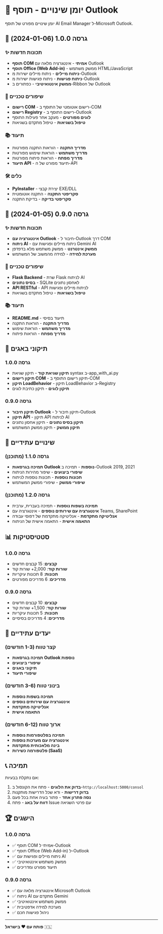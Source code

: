 # 📝 יומן שינויים - תוסף Outlook

יומן שינויים מפורט של תוסף AI Email Manager ל-Microsoft Outlook.

## 🚀 גרסה 1.0.0 (2024-01-06)

### ✨ תכונות חדשות
- **תוסף COM אמיתי** - אינטגרציה מלאה עם Outlook
- **תוסף Office (Web Add-in)** - ממשק משתמש HTML/JavaScript
- **ניתוח מיילים** - ניתוח מיילים ישירות מ-Outlook
- **ניתוח פגישות** - ניתוח פגישות ישירות מ-Outlook
- **ממשק אינטואיטיבי** - כפתורים ב-Ribbon של Outlook

### 🔧 שיפורים טכניים
- **רישום COM** - רישום אוטומטי של התוסף ב-COM
- **רישום Registry** - רישום התוסף ב-Outlook
- **לוגים מפורטים** - מעקב אחר פעילות התוסף
- **טיפול בשגיאות** - טיפול מתקדם בשגיאות

### 📚 תיעוד
- **מדריך התקנה** - הוראות התקנה מפורטות
- **מדריך משתמש** - הוראות שימוש מפורטות
- **מדריך מפתח** - הוראות פיתוח מפורטות
- **תיעוד API** - תיעוד מפורט של ה-API

### 🛠️ כלים
- **PyInstaller** - יצירת קבצי EXE/DLL
- **סקריפטי התקנה** - התקנה אוטומטית
- **סקריפטי בדיקה** - בדיקת התקנה

## 🔧 גרסה 0.9.0 (2024-01-05)

### ✨ תכונות חדשות
- **אינטגרציה עם Outlook** - חיבור ל-Outlook דרך COM
- **ניתוח AI** - ניתוח מיילים ופגישות עם Gemini AI
- **ממשק אינטרנט** - ממשק משתמש מלא בדפדפן
- **מערכת למידה** - למידה מהמשוב של המשתמש

### 🔧 שיפורים טכניים
- **Flask Backend** - שרת Flask לניתוח AI
- **בסיס נתונים** - SQLite לאחסון נתונים
- **API RESTful** - API לניתוח מיילים ופגישות
- **טיפול בשגיאות** - טיפול מתקדם בשגיאות

### 📚 תיעוד
- **README.md** - תיעוד בסיסי
- **מדריך התקנה** - הוראות התקנה
- **מדריך משתמש** - הוראות שימוש
- **מדריך מפתח** - הוראות פיתוח

## 🐛 תיקוני באגים

### גרסה 1.0.0
- **תיקון שגיאת קוד** - תיקון שגיאת syntax ב-app_with_ai.py
- **תיקון רישום COM** - תיקון רישום התוסף ב-COM
- **תיקון LoadBehavior** - תיקון LoadBehavior ב-Registry
- **תיקון לוגים** - תיקון כתיבת לוגים

### גרסה 0.9.0
- **תיקון חיבור Outlook** - תיקון חיבור ל-Outlook
- **תיקון API** - תיקון API לניתוח AI
- **תיקון בסיס נתונים** - תיקון אחסון נתונים
- **תיקון ממשק** - תיקון ממשק המשתמש

## 🔄 שינויים עתידיים

### גרסה 1.1.0 (מתוכנן)
- **תמיכה בגרסאות Outlook נוספות** - תמיכה ב-Outlook 2019, 2021
- **שיפורי ביצועים** - שיפור מהירות הניתוח
- **תכונות נוספות** - תכונות נוספות לניתוח
- **שיפורי ממשק** - שיפורי ממשק המשתמש

### גרסה 1.2.0 (מתוכנן)
- **תמיכה בשפות נוספות** - תמיכה בעברית, ערבית
- **אינטגרציה עם שירותים נוספים** - אינטגרציה עם Teams, SharePoint
- **אנליטיקה מתקדמת** - אנליטיקה מתקדמת של דפוסי עבודה
- **התאמה אישית** - התאמה אישית של הניתוח

## 📊 סטטיסטיקות

### גרסה 1.0.0
- **קבצים**: 15 קבצים חדשים
- **שורות קוד**: 2,000+ שורות קוד
- **תכונות**: 8 תכונות עיקריות
- **מדריכים**: 6 מדריכים מפורטים

### גרסה 0.9.0
- **קבצים**: 10 קבצים חדשים
- **שורות קוד**: 1,500+ שורות קוד
- **תכונות**: 5 תכונות עיקריות
- **מדריכים**: 4 מדריכים בסיסיים

## 🎯 יעדים עתידיים

### קצר טווח (1-3 חודשים)
- **תמיכה בגרסאות Outlook נוספות**
- **שיפורי ביצועים**
- **תיקוני באגים**
- **שיפורי תיעוד**

### בינוני טווח (3-6 חודשים)
- **תמיכה בשפות נוספות**
- **אינטגרציה עם שירותים נוספים**
- **אנליטיקה מתקדמת**
- **התאמה אישית**

### ארוך טווח (6-12 חודשים)
- **תמיכה בפלטפורמות נוספות**
- **אינטגרציה עם מערכות נוספות**
- **בינה מלאכותית מתקדמת**
- **פלטפורמה כשירות (SaaS)**

## 📞 תמיכה

אם נתקלת בבעיות:
1. **בדוק את הלוגים** - פתח את הקונסול ב-`http://localhost:5000/consol`
2. **בדוק דרישות** - ודא שכל הדרישות מותקנות
3. **נסה פתרון אחד** - פתור בעיה אחת בכל פעם
4. **דווח על באג** - פתח Issue עם פרטי השגיאה

## 🏆 הישגים

### גרסה 1.0.0
- ✅ תוסף COM אמיתי ל-Outlook
- ✅ תוסף Office (Web Add-in) ל-Outlook
- ✅ ניתוח מיילים ופגישות עם AI
- ✅ ממשק משתמש אינטואיטיבי
- ✅ תיעוד מפורט ומדריכים

### גרסה 0.9.0
- ✅ אינטגרציה מלאה עם Microsoft Outlook
- ✅ ניתוח AI מתקדם עם Gemini
- ✅ ממשק משתמש אינטואיטיבי
- ✅ מערכת למידה אדפטיבית
- ✅ ניהול פגישות חכם

---

**פותח עם ❤️ בישראל** 🇮🇱










